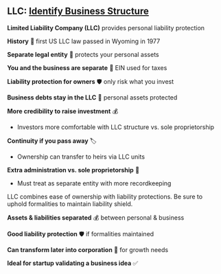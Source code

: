 ## LLC: [Identify Business Structure](../business-structure)

**Limited Liability Company (LLC)** provides personal liability protection 

**History** 📜 first US LLC law passed in Wyoming in 1977

**Separate legal entity** 🚧 protects your personal assets  

**You and the business are separate** 🤝 EIN used for taxes

**Liability protection for owners** 🛡 only risk what you invest

**Business debts stay in the LLC** 🧾 personal assets protected

**More credibility to raise investment** 💰 

- Investors more comfortable with LLC structure vs. sole proprietorship

**Continuity if you pass away** 🏷️ 

- Ownership can transfer to heirs via LLC units

**Extra administration vs. sole proprietorship** 📑

- Must treat as separate entity with more recordkeeping


LLC combines ease of ownership with liability protections. Be sure to uphold formalities to maintain liability shield.

**Assets & liabilities separated** 💰 between personal & business

**Good liability protection** 🛡 if formalities maintained 

**Can transform later into corporation** 🦋 for growth needs

**Ideal for startup validating a business idea** ✅
